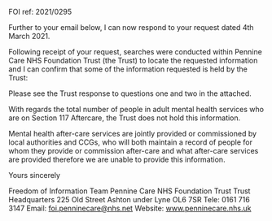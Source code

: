 FOI ref: 2021/0295

Further to your email below, I can now respond to your request dated 4th March 2021.

Following receipt of your request, searches were conducted within Pennine Care NHS Foundation Trust (the Trust) to locate the requested information and I can confirm that some of the information requested is held by the Trust:

Please see the Trust response to questions one and two in the attached.

With regards the total number of people in adult mental health services who are on Section 117 Aftercare, the Trust does not hold this information.

Mental health after-care services are jointly provided or commissioned by local authorities and CCGs, who will both maintain a record of people for whom they provide or commission after-care and what after-care services are provided therefore we are unable to provide this information.

Yours sincerely

Freedom of Information Team Pennine Care NHS Foundation Trust Trust Headquarters 225 Old Street Ashton under Lyne OL6 7SR Tele: 0161 716 3147 Email: foi.penninecare@nhs.net Website: www.penninecare.nhs.uk
